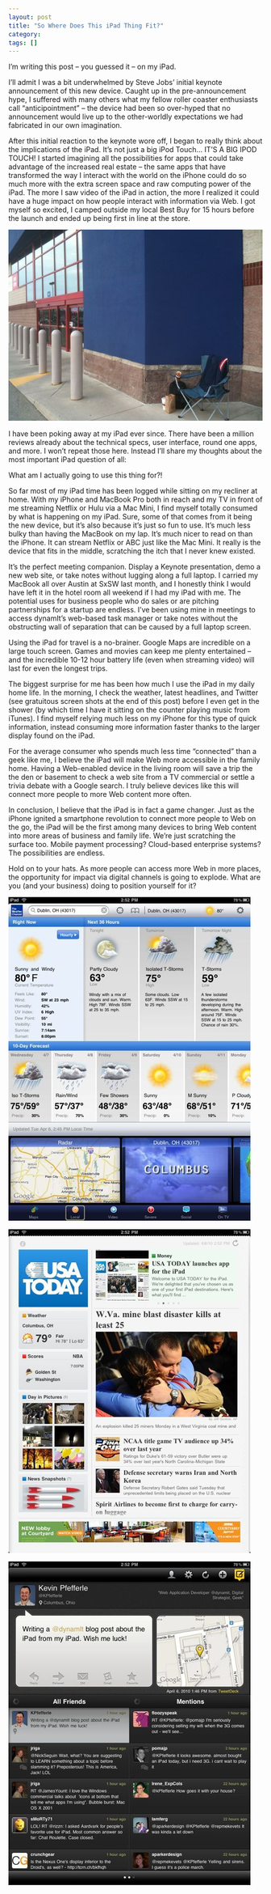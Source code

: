 ```yaml
---
layout: post
title: "So Where Does This iPad Thing Fit?"
category:
tags: []
---
```


I’m writing this post – you guessed it – on my iPad.

I’ll admit I was a bit underwhelmed by Steve Jobs’ initial keynote announcement of this new device. Caught up in the pre-announcement hype, I suffered with many others what my fellow roller coaster enthusiasts call “anticipointment” – the device had been so over-hyped that no announcement would live up to the other-worldly expectations we had fabricated in our own imagination.

After this initial reaction to the keynote wore off, I began to really think about the implications of the iPad. It’s not just a big iPod Touch… IT’S A BIG IPOD TOUCH! I started imagining all the possibilities for apps that could take advantage of the increased real estate – the same apps that have transformed the way I interact with the world on the iPhone could do so much more with the extra screen space and raw computing power of the iPad. The more I saw video of the iPad in action, the more I realized it could have a huge impact on how people interact with information via Web. I got myself so excited, I camped outside my local Best Buy for 15 hours before the launch and ended up being first in line at the store.

![First in Line](/assets/images/l_2048_1536_ABE3CE7E-B2F3-437B-9F09-BFEC0F9AE825.jpeg)

I have been poking away at my iPad ever since. There have been a million reviews already about the technical specs, user interface, round one apps, and more. I won’t repeat those here. Instead I’ll share my thoughts about the most important iPad question of all:

What am I actually going to use this thing for?!

So far most of my iPad time has been logged while sitting on my recliner at home. With my iPhone and MacBook Pro both in reach and my TV in front of me streaming Netflix or Hulu via a Mac Mini, I find myself totally consumed by what is happening on my iPad. Sure, some of that comes from it being the new device, but it’s also because it’s just so fun to use. It’s much less bulky than having the MacBook on my lap. It’s much nicer to read on than the iPhone. It can stream Netflix or ABC just like the Mac Mini. It really is the device that fits in the middle, scratching the itch that I never knew existed.

It’s the perfect meeting companion. Display a Keynote presentation, demo a new web site, or take notes without lugging along a full laptop. I carried my MacBook all over Austin at SxSW last month, and I honestly think I would have left it in the hotel room all weekend if I had my iPad with me. The potential uses for business people who do sales or are pitching partnerships for a startup are endless. I’ve been using mine in meetings to access dynamIt’s web-based task manager or take notes without the obstructing wall of separation that can be caused by a full laptop screen.

Using the iPad for travel is a no-brainer. Google Maps are incredible on a large touch screen. Games and movies can keep me plenty entertained – and the incredible 10-12 hour battery life (even when streaming video) will last for even the longest trips.

The biggest surprise for me has been how much I use the iPad in my daily home life. In the morning, I check the weather, latest headlines, and Twitter (see gratuitous screen shots at the end of this post) before I even get in the shower (by which time I have it sitting on the counter playing music from iTunes). I find myself relying much less on my iPhone for this type of quick information, instead consuming more information faster thanks to the larger display found on the iPad.

For the average consumer who spends much less time “connected” than a geek like me, I believe the iPad will make Web more accessible in the family home. Having a Web-enabled device in the living room will save a trip the the den or basement to check a web site from a TV commercial or settle a trivia debate with a Google search. I truly believe devices like this will connect more people to more Web content more often.

In conclusion, I believe that the iPad is in fact a game changer. Just as the iPhone ignited a smartphone revolution to connect more people to Web on the go, the iPad will be the first among many devices to bring Web content into more areas of business and family life. We’re just scratching the surface too. Mobile payment processing? Cloud-based enterprise systems? The possibilities are endless.

Hold on to your hats. As more people can access more Web in more places, the opportunity for impact via digital channels is going to explode. What are you (and your business) doing to position yourself for it?

![Weather](/assets/images/p_1024_768_1ED23CB1-E7AC-4697-BEE5-E3CF30A52D13.jpeg)

![USA Today](/assets/images/p_1024_768_E383F122-978D-4D90-9864-7E9FF17812B0.jpeg)

![TweetDeck](/assets/images/p_1024_768_9FF5C486-DF41-4B2D-BFAC-9DD14687A7F1.jpeg)
